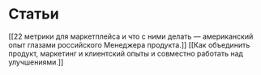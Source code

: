 # Статьи

[[22 метрики для маркетплейса и что с ними делать — американский опыт глазами российского Менеджера продукта.]]
[[Как объединить продукт, маркетинг и клиентский опыты и совместно работать над улучшениями.]]